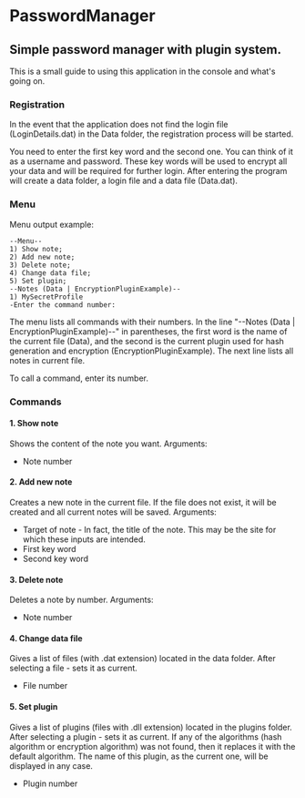 # PasswordManager
## Simple password manager with plugin system.

This is a small guide to using this application in the console and what's going on.

### Registration
In the event that the application does not find the login file (LoginDetails.dat) in the Data folder, the registration process will be started. 

You need to enter the first key word and the second one. You can think of it as a username and password. These key words will be used to encrypt all your data and will be required for further login. After entering the program will create a data folder, a login file and a data file (Data.dat).

### Menu
Menu output example:
```
--Menu--
1) Show note;
2) Add new note;
3) Delete note;
4) Change data file;
5) Set plugin;
--Notes (Data | EncryptionPluginExample)--
1) MySecretProfile
-Enter the command number:
```
The menu lists all commands with their numbers. In the line "--Notes (Data | EncryptionPluginExample)--" in parentheses, the first word is the name of the current file (Data), and the second is the current plugin used for hash generation and encryption (EncryptionPluginExample). The next line lists all notes in current file.

To call a command, enter its number.

### Commands
#### 1. Show note
Shows the content of the note you want.
Arguments:
* Note number
#### 2. Add new note
Creates a new note in the current file. If the file does not exist, it will be created and all current notes will be saved.
Arguments:
* Target of note - In fact, the title of the note. This may be the site for which these inputs are intended.
* First key word
* Second key word
#### 3. Delete note
Deletes a note by number.
Arguments:
* Note number
#### 4. Change data file
Gives a list of files (with .dat extension) located in the data folder. After selecting a file - sets it as current.
* File number
#### 5. Set plugin
Gives a list of plugins (files with .dll extension) located in the plugins folder. After selecting a plugin - sets it as current.
If any of the algorithms (hash algorithm or encryption algorithm) was not found, then it replaces it with the default algorithm. The name of this plugin, as the current one, will be displayed in any case.
* Plugin number
